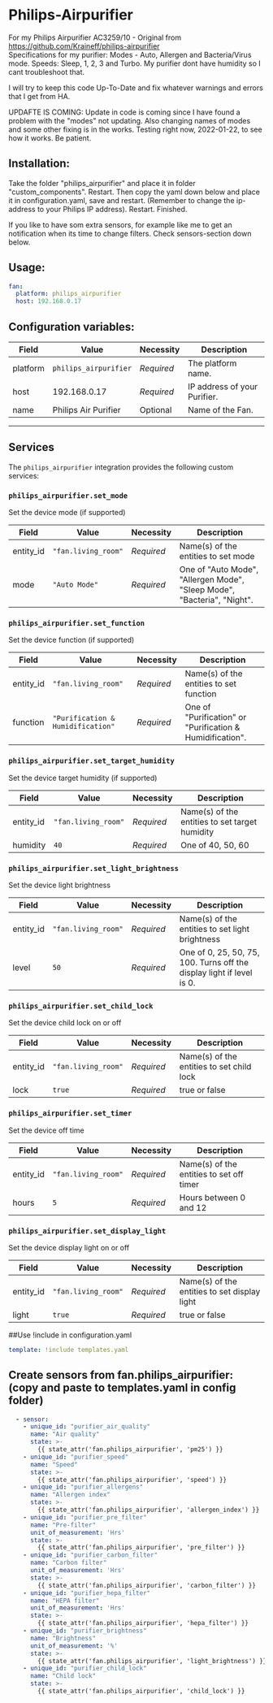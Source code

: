 # Philips-Airpurifier
For my Philips Airpurifier AC3259/10 - Original from https://github.com/Kraineff/philips-airpurifier <br />
Specifications for my purifier: Modes - Auto, Allergen and Bacteria/Virus mode. Speeds: Sleep, 1, 2, 3 and Turbo. My purifier dont have humidity so I cant troubleshoot that. 

I will try to keep this code Up-To-Date and fix whatever warnings and errors that I get from HA.

UPDAFTE IS COMING:
Update in code is coming since I have found a problem with the "modes" not updating. Also changing names of modes and some other fixing is in the works.
Testing right now, 2022-01-22, to see how it works. Be patient.

## Installation:
Take the folder "philips_airpurifier" and place it in folder "custom_components". 
Restart.
Then copy the yaml down below and place it in configuration.yaml, save and restart. (Remember to change the ip-address to your Philips IP address).
Restart.
Finished.

If you like to have som extra sensors, for example like me to get an notification when its time to change filters. Check sensors-section down below.

## Usage:

```yaml
fan:
  platform: philips_airpurifier
  host: 192.168.0.17
```

## Configuration variables:

| Field    | Value                 | Necessity  | Description                  |
| -------- | --------------------- | ---------- | ---------------------------- |
| platform | `philips_airpurifier` | _Required_ | The platform name.           |
| host     | 192.168.0.17          | _Required_ | IP address of your Purifier. |
| name     | Philips Air Purifier  | Optional   | Name of the Fan.             |

---

## Services

The `philips_airpurifier` integration provides the following custom services:

### `philips_airpurifier.set_mode`

Set the device mode (if supported)

| Field     | Value               | Necessity  | Description                                                             |
| --------- | ------------------- | ---------- | ----------------------------------------------------------------------- |
| entity_id | `"fan.living_room"` | _Required_ | Name(s) of the entities to set mode                                     |
| mode      | `"Auto Mode"`       | _Required_ | One of "Auto Mode", "Allergen Mode", "Sleep Mode", "Bacteria", "Night". |

### `philips_airpurifier.set_function`

Set the device function (if supported)

| Field     | Value                             | Necessity  | Description                                               |
| --------- | --------------------------------- | ---------- | --------------------------------------------------------- |
| entity_id | `"fan.living_room"`               | _Required_ | Name(s) of the entities to set function                   |
| function  | `"Purification & Humidification"` | _Required_ | One of "Purification" or "Purification & Humidification". |

### `philips_airpurifier.set_target_humidity`

Set the device target humidity (if supported)

| Field     | Value               | Necessity  | Description                                    |
| --------- | ------------------- | ---------- | ---------------------------------------------- |
| entity_id | `"fan.living_room"` | _Required_ | Name(s) of the entities to set target humidity |
| humidity  | `40`                | _Required_ | One of 40, 50, 60                              |

### `philips_airpurifier.set_light_brightness`

Set the device light brightness

| Field     | Value               | Necessity  | Description                                                           |
| --------- | ------------------- | ---------- | --------------------------------------------------------------------- |
| entity_id | `"fan.living_room"` | _Required_ | Name(s) of the entities to set light brightness                       |
| level     | `50`                | _Required_ | One of 0, 25, 50, 75, 100. Turns off the display light if level is 0. |

### `philips_airpurifier.set_child_lock`

Set the device child lock on or off

| Field     | Value               | Necessity  | Description                               |
| --------- | ------------------- | ---------- | ----------------------------------------- |
| entity_id | `"fan.living_room"` | _Required_ | Name(s) of the entities to set child lock |
| lock      | `true`              | _Required_ | true or false                             |

### `philips_airpurifier.set_timer`

Set the device off time

| Field     | Value               | Necessity  | Description                              |
| --------- | ------------------- | ---------- | ---------------------------------------- |
| entity_id | `"fan.living_room"` | _Required_ | Name(s) of the entities to set off timer |
| hours     | `5`                 | _Required_ | Hours between 0 and 12                   |

### `philips_airpurifier.set_display_light`

Set the device display light on or off

| Field     | Value               | Necessity  | Description                                  |
| --------- | ------------------- | ---------- | -------------------------------------------- |
| entity_id | `"fan.living_room"` | _Required_ | Name(s) of the entities to set display light |
| light     | `true`              | _Required_ | true or false                                |


##Use !include in configuration.yaml
```yaml
template: !include templates.yaml
```

## Create sensors from fan.philips_airpurifier: (copy and paste to templates.yaml in config folder)

```yaml
  - sensor:
    - unique_id: "purifier_air_quality"
      name: "Air quality"
      state: >-
        {{ state_attr('fan.philips_airpurifier', 'pm25') }}
    - unique_id: "purifier_speed"
      name: "Speed"
      state: >-
        {{ state_attr('fan.philips_airpurifier', 'speed') }}
    - unique_id: "purifier_allergens"
      name: "Allergen index"
      state: >-
        {{ state_attr('fan.philips_airpurifier', 'allergen_index') }}
    - unique_id: "purifier_pre_filter"
      name: "Pre-filter"
      unit_of_measurement: 'Hrs'
      state: >-
        {{ state_attr('fan.philips_airpurifier', 'pre_filter') }}
    - unique_id: "purifier_carbon_filter"
      name: "Carbon filter"
      unit_of_measurement: 'Hrs'
      state: >-
        {{ state_attr('fan.philips_airpurifier', 'carbon_filter') }}
    - unique_id: "purifier_hepa_filter"
      name: "HEPA filter"
      unit_of_measurement: 'Hrs'
      state: >-
        {{ state_attr('fan.philips_airpurifier', 'hepa_filter') }}
    - unique_id: "purifier_brightness"
      name: "Brightness"
      unit_of_measurement: '%'
      state: >-
        {{ state_attr('fan.philips_airpurifier', 'light_brightness') }}
    - unique_id: "purifier_child_lock"
      name: "Child lock"
      state: >-
        {{ state_attr('fan.philips_airpurifier', 'child_lock') }}
```
